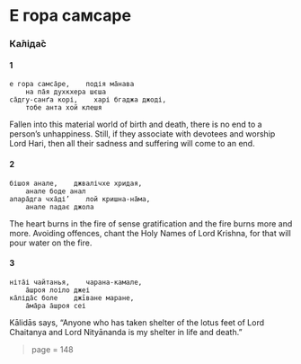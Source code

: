 # Е гора самсаре

### Ка̄ліда̄с

#### 1

    е гора самса̄ре,    подія ма̄нава
        на па̄я духкхера шєша
    са̄дгу-санґа корі,    харі бгаджа джоді,
        тобе анта хой клешя

Fallen into this material world of birth and death, there is no end to a person’s unhappiness. Still, if they associate with devotees and worship Lord Hari, then all their sadness and suffering will come to an end.

#### 2

    бішоя анале,    джвалічхе хридая,
        анале боде анал
    апара̄дга чха̄ді’    лой кришна-на̄ма,
        анале падає джола

The heart burns in the fire of sense gratification and the fire burns more and more. Avoiding offences, chant the Holy Names of Lord Krishna, for that will pour water on the fire.

#### 3

    ніта̄і чайтанья,    чарана-камале,
        а̄шроя лоіло джеі
    ка̄ліда̄с боле    джīване маране,
        а̄ма̄ра а̄шроя сеі

Kālidās says, “Anyone who has taken shelter of the lotus feet of Lord Chaitanya and Lord Nityānanda is my shelter in life and death.”


> page = 148